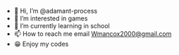 - 👋 Hi, I’m @adamant-process
- 👀 I’m interested in games
- 🌱 I’m currently learning in school
- 📫 How to reach me email Wmancox2000@gmail.com
- 😁 Enjoy my codes
